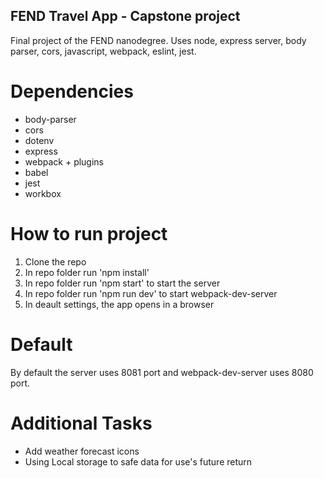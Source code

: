 ## FEND Travel App - Capstone project
Final project of the FEND nanodegree. Uses node, express server, body parser, cors, javascript, webpack, eslint, jest.

# Dependencies
- body-parser
- cors
- dotenv
- express
- webpack + plugins
- babel
- jest
- workbox

# How to run project
1. Clone the repo
2. In repo folder run 'npm install'
3. In repo folder run 'npm start' to start the server
4. In repo folder run 'npm run dev' to start webpack-dev-server
5. In deault settings, the app opens in a browser

# Default
By default the server uses 8081 port and webpack-dev-server uses 8080 port.

# Additional Tasks
- Add weather forecast icons
- Using Local storage to safe data for use's future return